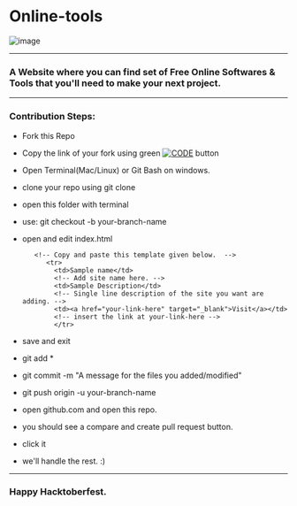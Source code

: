 # Online-tools
![image](https://user-images.githubusercontent.com/60399486/193462764-485b0629-0e26-47dd-99c5-f2a2440bbea7.png)
<hr>

### A Website where you can find set of Free Online Softwares & Tools that you'll need to make your next project.

<hr>

### Contribution Steps:

+ Fork this Repo
+ Copy the link of your fork using green [![CODE](https://img.shields.io/static/v1?label=&message=Code&color=brightgreen)](https://img.shields.io/static/v1?label=CODEmessage=Code&color=brightgreen) button
+ Open Terminal(Mac/Linux) or Git Bash on windows. 
+ clone your repo using git clone
+ open this folder with terminal 
+ use: git checkout -b your-branch-name
+ open and edit index.html
         
         <!-- Copy and paste this template given below.  -->
            <tr>
              <td>Sample name</td>
              <!-- Add site name here. -->
              <td>Sample Description</td>
              <!-- Single line description of the site you want are adding. -->
              <td><a href="your-link-here" target="_blank">Visit</a></td>
              <!-- insert the link at your-link-here -->
	          </tr>
        
+ save and exit
+ git add *
+ git commit -m "A message for the files you added/modified"
+ git push origin -u your-branch-name
+ open github.com and open this repo. 
+ you should see a compare and create pull request button. 
+ click it
+ we'll handle the rest. :)

<hr>

### Happy Hacktoberfest.
